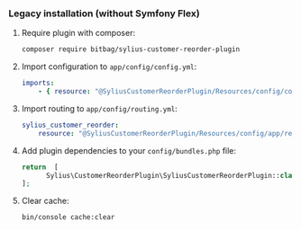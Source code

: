 ### Legacy installation (without Symfony Flex)

1. Require plugin with composer:

    ```bash
    composer require bitbag/sylius-customer-reorder-plugin
    ```

2. Import configuration to `app/config/config.yml`:

    ```yaml
    imports:
        - { resource: "@SyliusCustomerReorderPlugin/Resources/config/config.yml" }
    ```

3. Import routing to `app/config/routing.yml`:

    ```yaml
    sylius_customer_reorder:
        resource: "@SyliusCustomerReorderPlugin/Resources/config/app/reorder_routing.yml"
    ```

4. Add plugin dependencies to your `config/bundles.php` file:

    ```php
    return  [
          Sylius\CustomerReorderPlugin\SyliusCustomerReorderPlugin::class  => ['all' => true],
    ];
    ```

5. Clear cache:

    ```bash
    bin/console cache:clear
    ```
